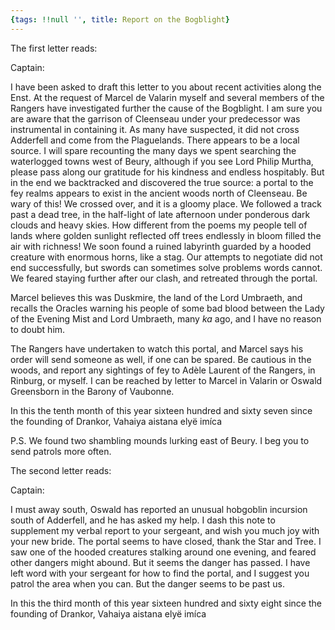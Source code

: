 ```yaml
---
{tags: !!null '', title: Report on the Bogblight}
---
```


The first letter reads:

Captain:

I have been asked to draft this letter to you about recent activities along the Enst. At the request of Marcel de Valarin myself and several members of the Rangers have investigated further the cause of the Bogblight. I am sure you are aware that the garrison of Cleenseau under your predecessor was instrumental in containing it. As many have suspected, it did not cross Adderfell and come from the Plaguelands. There appears to be a local source. I will spare recounting the many days we spent searching the waterlogged towns west of Beury, although if you see Lord Philip Murtha, please pass along our gratitude for his kindness and endless hospitably. But in the end we backtracked and discovered the true source: a portal to the fey realms appears to exist in the ancient woods north of Cleenseau. Be wary of this! We crossed over, and it is a gloomy place. We followed a track past a dead tree, in the half-light of late afternoon under ponderous dark clouds and heavy skies. How different from the poems my people tell of lands where golden sunlight reflected off trees  endlessly in bloom filled the air with richness! We soon found a ruined labyrinth guarded by a hooded creature with enormous horns, like a stag. Our attempts to negotiate did not end successfully, but swords can sometimes solve problems words cannot. We feared staying further after our clash, and retreated through the portal. 

Marcel believes this was Duskmire, the land of the Lord Umbraeth, and recalls the Oracles warning his people of some bad blood between the Lady of the Evening Mist and Lord Umbraeth, many *ka* ago, and I have no reason to doubt him. 

The Rangers have undertaken to watch this portal, and Marcel says his order will send someone as well, if one can be spared. Be cautious in the woods, and report any sightings of fey to Adèle Laurent of the Rangers, in Rinburg, or myself. I can be reached by letter to Marcel in Valarin or Oswald Greensborn in the Barony of Vaubonne. 

In this the tenth month of this year sixteen hundred and sixty seven since the founding of Drankor,
Vahaiya
aistana elyë imíca


P.S. We found two shambling mounds lurking east of Beury. I beg you to send patrols more often.

The second letter reads:

Captain:

I must away south, Oswald has reported an unusual hobgoblin incursion south of Adderfell, and he has asked my help. I dash this note to supplement my verbal report to your sergeant, and wish you much joy with your new bride. The portal seems to have closed, thank the Star and Tree. I saw one of the hooded creatures stalking around one evening, and feared other dangers might abound. But it seems the danger has passed. I have left word with your sergeant for how to find the portal, and I suggest you patrol the area when you can.  But the danger seems to be past us.

In this the third month of this year sixteen hundred and sixty eight since the founding of Drankor,
Vahaiya
aistana elyë imíca